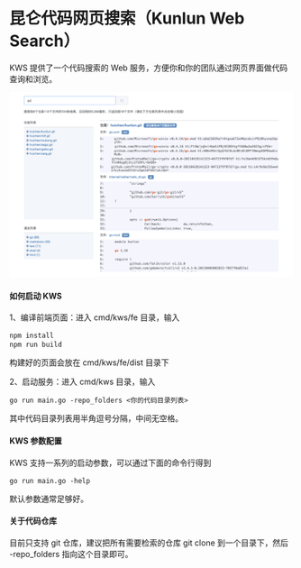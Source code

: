 昆仑代码网页搜索（Kunlun Web Search）
=======

KWS 提供了一个代码搜索的 Web 服务，方便你和你的团队通过网页界面做代码查询和浏览。

![](https://github.com/huichen/kunlun/blob/master/doc/kws.png)

#### 如何启动 KWS

1、编译前端页面：进入 cmd/kws/fe 目录，输入

```
npm install
npm run build
```

构建好的页面会放在 cmd/kws/fe/dist 目录下

2、启动服务：进入 cmd/kws 目录，输入

```
go run main.go -repo_folders <你的代码目录列表>
```

其中代码目录列表用半角逗号分隔，中间无空格。

#### KWS 参数配置

KWS 支持一系列的启动参数，可以通过下面的命令行得到

```
go run main.go -help
```

默认参数通常足够好。

#### 关于代码仓库

目前只支持 git 仓库，建议把所有需要检索的仓库 git clone 到一个目录下，然后 -repo_folders 指向这个目录即可。